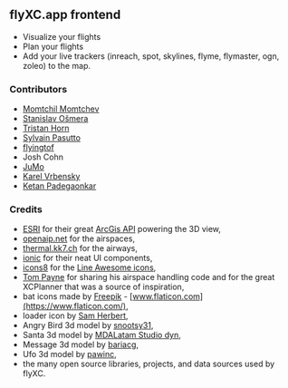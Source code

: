 ## flyXC.app frontend

- Visualize your flights
- Plan your flights
- Add your live trackers (inreach, spot, skylines, flyme, flymaster, ogn, zoleo) to the map.

### Contributors

- [Momtchil Momtchev](https://github.com/mmomtchev)
- [Stanislav Ošmera](https://github.com/osmeras)
- [Tristan Horn](https://github.com/tris)
- [Sylvain Pasutto](https://github.com/spasutto)
- [flyingtof](https://github.com/flyingtof)
- Josh Cohn
- [JuMo](https://github.com/jujumo)
- [Karel Vrbensky](https://github.com/vrka)
- [Ketan Padegaonkar](https://github.com/ketan)

### Credits

- [ESRI](https://www.esri.com/) for their great [ArcGis API](https://developers.arcgis.com/javascript/) powering the 3D view,
- [openaip.net](http://openaip.net/) for the airspaces,
- [thermal.kk7.ch](https://thermal.kk7.ch/) for the airways,
- [ionic](https://ionicframework.com/) for their neat UI components,
- [icons8](https://icons8.com/) for the [Line Awesome icons](https://github.com/icons8/line-awesome),
- [Tom Payne](https://github.com/twpayne) for sharing his airspace handling code and for the great XCPlanner that was a source of inspiration,
- bat icons made by [Freepik](https://www.flaticon.com/authors/freepik) - [www.flaticon.com](https://www.flaticon.com/),
- loader icon by [Sam Herbert](https://github.com/SamHerbert/SVG-Loaders/blob/master/svg-loaders/three-dots.svg),
- Angry Bird 3d model by [snootsy31](https://sketchfab.com/snootsy31),
- Santa 3d model by [MDALatam Studio dyn](https://sketchfab.com/minego90),
- Message 3d model by [bariacg](https://sketchfab.com/bariacg),
- Ufo 3d model by [pawinc](https://sketchfab.com/demarerik),
- the many open source libraries, projects, and data sources used by flyXC.
